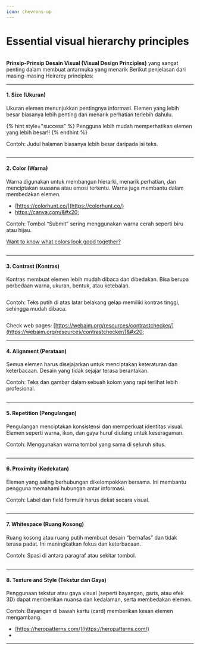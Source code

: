 ```yaml
---
icon: chevrons-up
---
```


# Essential visual hierarchy principles

<figure><img src="../.gitbook/assets/image (2) (1).png" alt=""><figcaption></figcaption></figure>

**Prinsip-Prinsip Desain Visual (Visual Design Principles)** yang sangat penting dalam membuat antarmuka yang menarik Berikut penjelasan dari masing-masing Heirarcy principles:

***

#### 1. **Size (Ukuran)**

Ukuran elemen menunjukkan pentingnya informasi. Elemen yang lebih besar biasanya lebih penting dan menarik perhatian terlebih dahulu.

{% hint style="success" %}
Pengguna lebih mudah memperhatikan elemen yang lebih besar!!
{% endhint %}

Contoh: Judul halaman biasanya lebih besar daripada isi teks.

<figure><img src="../.gitbook/assets/image (31).png" alt=""><figcaption></figcaption></figure>

***

#### 2. **Color (Warna)**

Warna digunakan untuk membangun hierarki, menarik perhatian, dan menciptakan suasana atau emosi tertentu. Warna juga membantu dalam membedakan elemen.

* [https://colorhunt.co/](https://colorhunt.co/)
* https://canva.com/&#x20;

Contoh: Tombol “Submit” sering menggunakan warna cerah seperti biru atau hijau.

[Want to know what colors look good together?](https://www.canva.com/colors/color-wheel/)

<figure><img src="../.gitbook/assets/image (1).png" alt=""><figcaption></figcaption></figure>

***

#### 3. **Contrast (Kontras)**

Kontras membuat elemen lebih mudah dibaca dan dibedakan. Bisa berupa perbedaan warna, ukuran, bentuk, atau ketebalan.

<figure><img src="../.gitbook/assets/image (2).png" alt=""><figcaption></figcaption></figure>

Contoh: Teks putih di atas latar belakang gelap memiliki kontras tinggi, sehingga mudah dibaca.

<figure><img src="../.gitbook/assets/image (3).png" alt=""><figcaption></figcaption></figure>

Check web pages: [https://webaim.org/resources/contrastchecker/](https://webaim.org/resources/contrastchecker/)&#x20;

***

#### 4. **Alignment (Perataan)**

Semua elemen harus disejajarkan untuk menciptakan keteraturan dan keterbacaan. Desain yang tidak sejajar terasa berantakan.

Contoh: Teks dan gambar dalam sebuah kolom yang rapi terlihat lebih profesional.

<figure><img src="../.gitbook/assets/image (32).png" alt=""><figcaption></figcaption></figure>

***

#### 5. **Repetition (Pengulangan)**

Pengulangan menciptakan konsistensi dan memperkuat identitas visual. Elemen seperti warna, ikon, dan gaya huruf diulang untuk keseragaman.

Contoh: Menggunakan warna tombol yang sama di seluruh situs.

<figure><img src="../.gitbook/assets/image (33).png" alt=""><figcaption></figcaption></figure>

***

#### 6. **Proximity (Kedekatan)**

Elemen yang saling berhubungan dikelompokkan bersama. Ini membantu pengguna memahami hubungan antar informasi.

Contoh: Label dan field formulir harus dekat secara visual.

<figure><img src="../.gitbook/assets/image (34).png" alt=""><figcaption></figcaption></figure>

***

#### 7. **Whitespace (Ruang Kosong)**

Ruang kosong atau ruang putih membuat desain “bernafas” dan tidak terasa padat. Ini meningkatkan fokus dan keterbacaan.

Contoh: Spasi di antara paragraf atau sekitar tombol.

<figure><img src="../.gitbook/assets/image (35).png" alt=""><figcaption></figcaption></figure>

***

#### 8. **Texture and Style (Tekstur dan Gaya)**

Penggunaan tekstur atau gaya visual (seperti bayangan, garis, atau efek 3D) dapat memberikan nuansa dan kedalaman, serta membedakan elemen.

Contoh: Bayangan di bawah kartu (card) memberikan kesan elemen mengambang.

* [https://heropatterns.com/](https://heropatterns.com/)
*



***
